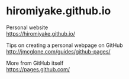 # hiromiyake.github.io
Personal website  
https://hiromiyake.github.io/

Tips on creating a personal webpage on GitHub  
http://jmcglone.com/guides/github-pages/

More from GitHub itself  
https://pages.github.com/
